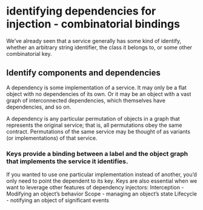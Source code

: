 # identifying dependencies for injection - combinatorial bindings

We’ve already seen that a service generally has some kind of identify, whether an arbitrary string identifier, the class it belongs to, or some other combinatorial key.

## Identify components and dependencies
A dependency is some implementation of a service. It may only be a flat object with no dependencies of its own. Or it may be an object with a vast graph of interconnected dependencies, which themselves have dependencies, and so on.

A dependency is any particular permutation of objects in a graph that represents the original service; that is, all permutations obey the same contract.
Permutations of the same service may be thought of as variants (or implementations) of that service.

### Keys provide a binding between a label and the object graph that implements the service it identifies.

If you wanted to use one particular implementation instead of another, you’d only need to point the dependent to its key. Keys are also essential when we want to leverage other features of dependency injectors:
Interception - Modifying an object’s behavior
Scope - managing an object’s state
Lifecycle - notifying an object of significant events

